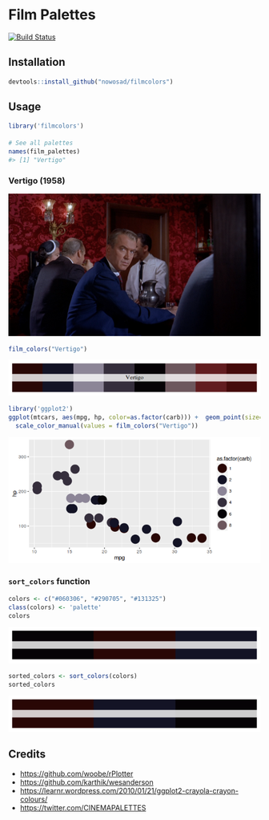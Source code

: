 <!-- README.md is generated from README.Rmd. Please edit that file -->
Film Palettes
=============

[![Build Status](https://travis-ci.org/Nowosad/filmcolors.png?branch=master)](https://travis-ci.org/Nowosad/filmcolors)

Installation
------------

``` r
devtools::install_github("nowosad/filmcolors")
```

Usage
-----

``` r
library('filmcolors')

# See all palettes
names(film_palettes)
#> [1] "Vertigo"
```

### Vertigo (1958)

<img src="figs/Vertigo.png" width="1920" />

``` r
film_colors("Vertigo")
```

![](figure/Vertigo-1.png)

``` r
library('ggplot2')
ggplot(mtcars, aes(mpg, hp, color=as.factor(carb))) +  geom_point(size=8) +
  scale_color_manual(values = film_colors("Vertigo"))
```

![](figure/Vertigo_gg2-1.png)

### `sort_colors` function

``` r
colors <- c("#060306", "#290705", "#131325")
class(colors) <- 'palette'
colors
```

![](figure/sort_colors-1.png)

``` r
sorted_colors <- sort_colors(colors)
sorted_colors
```

![](figure/sort_colors-2.png)

Credits
-------

-   <https://github.com/woobe/rPlotter>
-   <https://github.com/karthik/wesanderson>
-   <https://learnr.wordpress.com/2010/01/21/ggplot2-crayola-crayon-colours/>
-   <https://twitter.com/CINEMAPALETTES>
